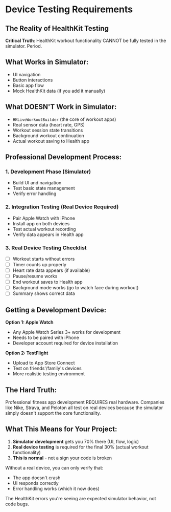 # Device Testing Requirements

## The Reality of HealthKit Testing

**Critical Truth**: HealthKit workout functionality CANNOT be fully tested in the simulator. Period.

## What Works in Simulator:
- UI navigation
- Button interactions
- Basic app flow
- Mock HealthKit data (if you add it manually)

## What DOESN'T Work in Simulator:
- `HKLiveWorkoutBuilder` (the core of workout apps)
- Real sensor data (heart rate, GPS)
- Workout session state transitions
- Background workout continuation
- Actual workout saving to Health app

## Professional Development Process:

### 1. **Development Phase** (Simulator)
- Build UI and navigation
- Test basic state management
- Verify error handling

### 2. **Integration Testing** (Real Device Required)
- Pair Apple Watch with iPhone
- Install app on both devices
- Test actual workout recording
- Verify data appears in Health app

### 3. **Real Device Testing Checklist**
- [ ] Workout starts without errors
- [ ] Timer counts up properly
- [ ] Heart rate data appears (if available)
- [ ] Pause/resume works
- [ ] End workout saves to Health app
- [ ] Background mode works (go to watch face during workout)
- [ ] Summary shows correct data

## Getting a Development Device:

**Option 1: Apple Watch**
- Any Apple Watch Series 3+ works for development
- Needs to be paired with iPhone
- Developer account required for device installation

**Option 2: TestFlight**
- Upload to App Store Connect
- Test on friends'/family's devices
- More realistic testing environment

## The Hard Truth:

Professional fitness app development REQUIRES real hardware. Companies like Nike, Strava, and Peloton all test on real devices because the simulator simply doesn't support the core functionality.

## What This Means for Your Project:

1. **Simulator development** gets you 70% there (UI, flow, logic)
2. **Real device testing** is required for the final 30% (actual workout functionality)
3. **This is normal** - not a sign your code is broken

Without a real device, you can only verify that:
- The app doesn't crash
- UI responds correctly
- Error handling works (which it now does)

The HealthKit errors you're seeing are expected simulator behavior, not code bugs.